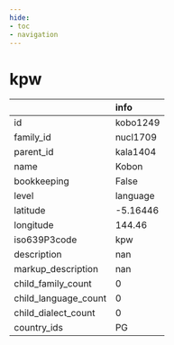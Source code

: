 ```yaml
---
hide:
- toc
- navigation
---
```

# kpw
|                      | info     |
|:---------------------|:---------|
| id                   | kobo1249 |
| family_id            | nucl1709 |
| parent_id            | kala1404 |
| name                 | Kobon    |
| bookkeeping          | False    |
| level                | language |
| latitude             | -5.16446 |
| longitude            | 144.46   |
| iso639P3code         | kpw      |
| description          | nan      |
| markup_description   | nan      |
| child_family_count   | 0        |
| child_language_count | 0        |
| child_dialect_count  | 0        |
| country_ids          | PG       |